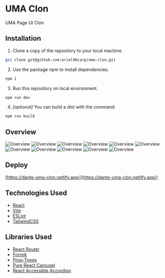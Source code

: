 # UMA Clon
UMA Page UI Clon

## Installation
1. Clone a copy of the repository to your local machine.
```bash
git clone git@github.com:ariel96carp/uma-clon.git
```

2. Use the package npm to install dependencies.
```bash
npm i
```

3. Run this repository on local environment.
```bash
npm run dev
```

4. *[optional]* You can build a dist with the command:
```bash
npm run build
```

## Overview
![Overview](./public/localhost_5173_.png)
![Overview](./public/localhost_5173_1.png)
![Overview](./public/localhost_5173_2.png)
![Overview](./public/localhost_5173_Samsung%20Galaxy%20S8%2B_1.png)
![Overview](./public/localhost_5173_3.png)
![Overview](./public/localhost_5173_4.png)
![Overview](./public/localhost_5173_Samsung%20Galaxy%20S8%2B_2.png)
![Overview](./public/localhost_5173_5.png)
![Overview](./public/localhost_5173_6.png)
![Overview](./public/localhost_5173_7.png)
![Overview](./public/localhost_5173_Samsung%20Galaxy%20S8%2B.png)

## Deploy
[https://dante-uma-clon.netlify.app/](https://dante-uma-clon.netlify.app/)

## Technologies Used
- [React](https://es.reactjs.org/)
- [Vite](https://vitejs.dev/)
- [ESLint](https://eslint.org/)
- [TailwindCSS](https://tailwindcss.com/)

## Libraries Used
- [React Router](https://reactrouter.com/en/main)
- [Formik](https://formik.org/)
- [Prop-Types](https://github.com/facebook/prop-types)
- [Pure React Carousel](https://github.com/facebook/prop-types)
- [React Accessible Accordion](https://github.com/springload/react-accessible-accordion)
